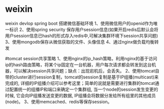 # weixin
weixin devlop
spring boot 搭建微信基础环境
1、使用微信用户的openid作为唯一标识
2、使用spring security 保存用户session信息(如果开启redis后默认会将用户session信息已hash的形式存入redis中,可解决集群环境下session共享问题)
3、使用mongodb保存从微信获取的文件、头像信息
4、通过nginx做负载均衡转发

#tomcat session共享策略
1、使用nginx的ip_hash策略，利用nginx的基于访问ip的hash路由策略，将某个ip固定在一台机器，用户每次请求都会转发到这台机器，可以解决session共享问题；缺点：出现宕机后，会丢失。
2、使用tomcat自带的cluster进行session复制，tomcat的session复制是基于IP组播(multicast)来完成的, 详细的IP组播介绍可以参考这里；简单的说就是需要进行集群的tomcat通过配置统一的组播IP和端口来确定一个集群组, 当一个node的session发生变更的时候, 它会向IP组播发送变更的数据, IP组播会将数据分发给所有组里的其他成员(node)。
3、使用memcached、redis等保存session。
